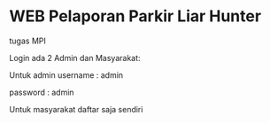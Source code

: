 # WEB Pelaporan Parkir Liar Hunter
tugas MPI


Login ada 2 Admin dan Masyarakat:

Untuk admin username : admin

password : admin


Untuk masyarakat daftar saja sendiri
